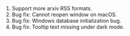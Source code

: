 1. Support more arxiv RSS formats.
2. Bug fix: Cannot reopen window on macOS.
3. Bug fix: Windows database initialization bug.
4. Bug fix: Tooltip text missing under dark mode.
